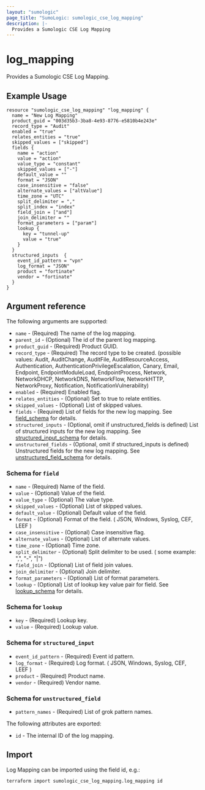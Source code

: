 ```yaml
---
layout: "sumologic"
page_title: "SumoLogic: sumologic_cse_log_mapping"
description: |-
  Provides a Sumologic CSE Log Mapping
---
```


# log_mapping
Provides a Sumologic CSE Log Mapping.

## Example Usage
```hcl
resource "sumologic_cse_log_mapping" "log_mapping" {
  name = "New Log Mapping"
  product_guid = "003d35b3-3ba8-4e93-8776-e5810b4e243e"
  record_type = "Audit"
  enabled = "true"
  relates_entities = "true"
  skipped_values = ["skipped"]
  fields {
    name = "action"
    value = "action"
    value_type = "constant"
    skipped_values = ["-"]
    default_value = ""
    format = "JSON"
    case_insensitive = "false"
    alternate_values = ["altValue"]
    time_zone = "UTC"
    split_delimiter = ","
    split_index = "index"
    field_join = ["and"]
    join_delimiter = ""
    format_parameters = ["param"]
    lookup {
      key = "tunnel-up"
      value = "true"
    }
  }
  structured_inputs  {
    event_id_pattern = "vpn"
    log_format = "JSON"
    product = "fortinate"
    vendor = "fortinate"
  }
}
```

## Argument reference

The following arguments are supported:

- `name` - (Required) The name of the log mapping.
- `parent_id` - (Optional) The id of the parent log mapping.
- `product_guid` - (Required) Product GUID.
- `record_type` - (Required) The record type to be created. (possible values: Audit, AuditChange, AuditFile, AuditResourceAccess, Authentication, AuthenticationPrivilegeEscalation, Canary, Email, Endpoint, EndpointModuleLoad, EndpointProcess, Network, NetworkDHCP, NetworkDNS, NetworkFlow, NetworkHTTP, NetworkProxy, Notification, NotificationVulnerability)
- `enabled` - (Required) Enabled flag.
- `relates_entities` - (Optional) Set to true to relate entities.
- `skipped_values` - (Optional) List of skipped values.
- `fields` - (Required) List of fields for the new log mapping. See [field_schema](#schema-for-field) for details.
- `structured_inputs` - (Optional, omit if unstructured_fields is defined) List of structured inputs for the new log mapping. See [structured_input_schema](#schema-for-structured_input) for details.
- `unstructured_fields` - (Optional, omit if structured_inputs is defined) Unstructured fields for the new log mapping. See [unstructured_field_schema](#schema-for-unstructured_field) for details.

### Schema for `field`
- `name` - (Required) Name of the field.
- `value` - (Optional) Value of the field.
- `value_type` - (Optional) The value type.
- `skipped_values` - (Optional) List of skipped values.
- `default_value` - (Optional) Default value of the field.
- `format` - (Optional) Format of the field. ( JSON, Windows, Syslog, CEF, LEEF )
- `case_insensitive` - (Optional) Case insensitive flag.
- `alternate_values` - (Optional) List of alternate values.
- `time_zone` - (Optional) Time zone.
- `split_delimiter` - (Optional) Split delimiter to be used. ( some example: ",", "-", "|")
- `field_join` - (Optional) List of field join values.
- `join_delimiter` - (Optional) Join delimiter.
- `format_parameters` - (Optional) List of format parameters.
- `lookup` - (Optional) List of lookup key value pair for field. See [lookup_schema](#schema-for-lookup) for details.

### Schema for `lookup`
- `key` - (Required) Lookup key.
- `value` - (Required) Lookup value.

### Schema for `structured_input`
- `event_id_pattern` - (Required) Event id pattern.
- `log_format` - (Required) Log format. ( JSON, Windows, Syslog, CEF, LEEF )
- `product` - (Required) Product name.
- `vendor` - (Required) Vendor name.

### Schema for `unstructured_field`
- `pattern_names` - (Required) List of grok pattern names.


The following attributes are exported:

- `id` - The internal ID of the log mapping.

## Import

Log Mapping can be imported using the field id, e.g.:
```hcl
terraform import sumologic_cse_log_mapping.log_mapping id
```

